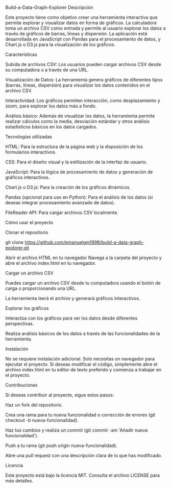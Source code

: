 Build-a-Data-Graph-Explorer
Descripción

Este proyecto tiene como objetivo crear una herramienta interactiva que permite explorar y visualizar datos en forma de gráficos. La calculadora toma un archivo CSV como entrada y permite al usuario explorar los datos a través de gráficos de barras, líneas y dispersión. La aplicación está desarrollada en JavaScript con Pandas para el procesamiento de datos, y Chart.js o D3.js para la visualización de los gráficos.

Características

Subida de archivos CSV: Los usuarios pueden cargar archivos CSV desde su computadora o a través de una URL.

Visualización de Datos: La herramienta genera gráficos de diferentes tipos (barras, líneas, dispersión) para visualizar los datos contenidos en el archivo CSV.

Interactividad: Los gráficos permiten interacción, como desplazamiento y zoom, para explorar los datos más a fondo.

Análisis básico: Además de visualizar los datos, la herramienta permite realizar cálculos como la media, desviación estándar y otros análisis estadísticos básicos en los datos cargados.

Tecnologías utilizadas

HTML: Para la estructura de la página web y la disposición de los formularios interactivos.

CSS: Para el diseño visual y la estilización de la interfaz de usuario.

JavaScript: Para la lógica de procesamiento de datos y generación de gráficos interactivos.

Chart.js o D3.js: Para la creación de los gráficos dinámicos.

Pandas (opcional para uso en Python): Para el análisis de los datos (si deseas integrar procesamiento avanzado de datos).

FileReader API: Para cargar archivos CSV localmente.

Cómo usar el proyecto

Clonar el repositorio

git clone https://github.com/emanuelgm1998/build-a-data-graph-explorer.git  


Abrir el archivo HTML en tu navegador
Navega a la carpeta del proyecto y abre el archivo index.html en tu navegador.

Cargar un archivo CSV

Puedes cargar un archivo CSV desde tu computadora usando el botón de carga o proporcionando una URL.

La herramienta leerá el archivo y generará gráficos interactivos.

Explorar los gráficos

Interactúa con los gráficos para ver los datos desde diferentes perspectivas.

Realiza análisis básicos de los datos a través de las funcionalidades de la herramienta.

Instalación

No se requiere instalación adicional. Solo necesitas un navegador para ejecutar el proyecto. Si deseas modificar el código, simplemente abre el archivo index.html en tu editor de texto preferido y comienza a trabajar en el proyecto.

Contribuciones

Si deseas contribuir al proyecto, sigue estos pasos:

Haz un fork del repositorio.

Crea una rama para tu nueva funcionalidad o corrección de errores (git checkout -b nueva-funcionalidad).

Haz tus cambios y realiza un commit (git commit -am 'Añadir nueva funcionalidad').

Push a tu rama (git push origin nueva-funcionalidad).

Abre una pull request con una descripción clara de lo que has modificado.

Licencia

Este proyecto está bajo la licencia MIT. Consulta el archivo LICENSE para más detalles.
